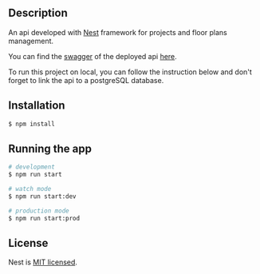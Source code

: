 
## Description

An api developed with [Nest](https://github.com/nestjs/nest) framework for projects and floor plans management. 

You can find the [swagger](https://project-floor-plans-management.onrender.com/api/swagger) of the deployed api [here](https://project-floor-plans-management.onrender.com/api/swagger).

To run this project on local, you can follow the instruction below and don't forget to link the api to a postgreSQL database.

## Installation

```bash
$ npm install
```

## Running the app

```bash
# development
$ npm run start

# watch mode
$ npm run start:dev

# production mode
$ npm run start:prod
```

## License

Nest is [MIT licensed](LICENSE).
